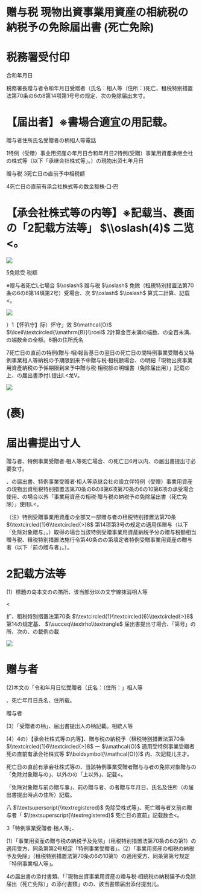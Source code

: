 # 赠与税 現物出資事業用資産の相統税の納税予の免除届出書 (死亡免除)

# 税務署受付印

合和年月日

税務署長赠与者令和年月日受赠者（氏名：相人等（住所：)死亡、租税特别措置法第70条の6の8第14项第1号号の规定、次の免除届出末寸。

# 【届出者】※書場合適宜の用記载。

贈与者住所氏名受贈者の柄相人等電話

1特例（受赠）事业用资崖の年月日合和年月日2特例(受贈）事業用資產承继会社の株式等（以下「承继会社株式等」。）の現物出资七年月日

赠与税 3死亡日の直前予中相税额

4死亡日の直前有承会社株式等の数金额株·口·巴

# 【承会社株式等の内等】※記载当、裹面の「2記载方法等」 $\\oslash(4)$ 二览<。

![](https://www.nta.go.jp/tmp/ab99e111-9096-4f53-961b-327533659f81/images/bb6015de4d2bce6fb8fa7f2d79d533d1dc2f352653a74bc4caca9c80a1cfbba0.jpg)

5免除受 税额

※赠与者死亡L七場合 $\\oslash$ 赠与税 $\\oslash$ 免除（租税特别措置法第70条の6の8第14填第2号）受場合、次 $\\oslash$ $\\oslash$ 算式二計算、記载<。

![](https://www.nta.go.jp/tmp/ab99e111-9096-4f53-961b-327533659f81/images/97115abfce04d68085878812e48e75c181c00c430271fd5cf3b6397e69f3ce65.jpg)

）1【怀叭守】际）怀守」效 $\\mathcal{O}$ $\\lceil\\textcircled{\\mathrm{B}}\\rceil$ 2計算金百未满の端数、の全百未满、の端数金の全额。6相の住所氏名

7死亡日の直前の特例(贈与·相)報告基日の翌日の死亡日の間特例事業受贈者又特例事業相人等納税の予期限到来予中贈与税·相税额場合、の明細「現物出资事業用資產納税の予係期限到来予中贈与税·相税额の明細書（免除届出用）」記载の上、の届出書添付L提出L<龙V。

![](https://www.nta.go.jp/tmp/ab99e111-9096-4f53-961b-327533659f81/images/191370ac0aedaed768a7f0801722ecb36aa13b7a0198102fb7a5bf18cf22688c.jpg)

# (裹)

# 届出書提出寸人

贈与者、特例事業受贈者·相人等死亡場合、の死亡日6月以内、の届出書提出寸必要女寸。

、の届出書、特例事業受赠者·相人等承继会社の設立伴特例（受赠）事業用資産の現物出資租税特别措置法第70条の6の8第6项第70条の6の10第6项の承受場合使用、の場合以外「事業用資産の相税·贈与税の納税予の免除届出書（死亡免除）」使用L<。

（注）特例受贈事業用資產の全部又一部赠与者の租税特别措置法第70条 $\\textcircled{1}6\\textcircled{>}8$ 第14项第3号の规定の適用係赠与（以下「免除对象贈与」。）取得の場合当該特例受贈事業用資産納税予分の贈与税额相当贈与税、租税特别措置法施行令第40条のの第填定者特例受贈事業用資産の贈与者（以下「前の贈与者」。）。

# 2記载方法等

(1）標題の岛本文のの笛所、该当部分以の文宁線抹消相人等

<

扩、租税特别措置法第70条 $\\textcircled{1}\\textcircled{6}\\textcircled{>}8$ 第14の规定基、 $\\succeq\\textrho\\textrangle$ 届出書提出寸場合、「第号」の所、次の、の載例の載

![](https://www.nta.go.jp/tmp/ab99e111-9096-4f53-961b-327533659f81/images/322ba4882b30cfc968330f0a90e549ec9613392d442443e02173aca5736631cd.jpg)

# 赠与者

(2)本文の「令和年月日忆受贈者（氏名：（住所：」相人等

、死亡年月日氏名、住所载。

赠与者

(3）「受贈者の柄」、届出書提出人の柄記載。相統人等

(4）4の）【承会社株式等の内等】、贈与税の納税予（租税特别措置法第70条 $\\textcircled{1}6\\textcircled{>}8$ 一 $\\mathcal{O}$ 適用受特例事業受贈者死の直前有承会社株式等 $\\boldsymbol{\\mathcal{O}})$ 内、次記载儿主才。

死亡日の直前有承会社株式等の、当該特例事業受贈者贈与与者の免除对象贈与の「免除対象贈与の」、以外のの「上以外」、記载<。

「免除对象贈与前の贈与事」、前の贈与者、の者贈与年月日、氏名及住所（の届出書提出時点の住所）記载。

八 $\\textsuperscript{\\textregistered}$ 免除受株式等」、死亡贈与者又前の贈与者「 $\\textsuperscript{\\textregistered}$ 死亡日の直前」記载数金<。

3「特例事業受贈者·相人等」、

(1）「事業用资産の贈与税の納税予及免除」（租税特别措置法第70条の6の第1）の適用受方、同条第第2号规定「特例事業受贈者」。(2）「事業用资産の相税の納税予及免除」（租税特别措置法第70条の6の10第1）の適用受方、同条第第号规定「特例事業相人等」。

4の届出書の添付書類、「「現物出資事業用資産の贈与税·相統税の納税猫予の免除届出（死亡免除）」の添付書類」のの、該当書類届出添付提出儿。